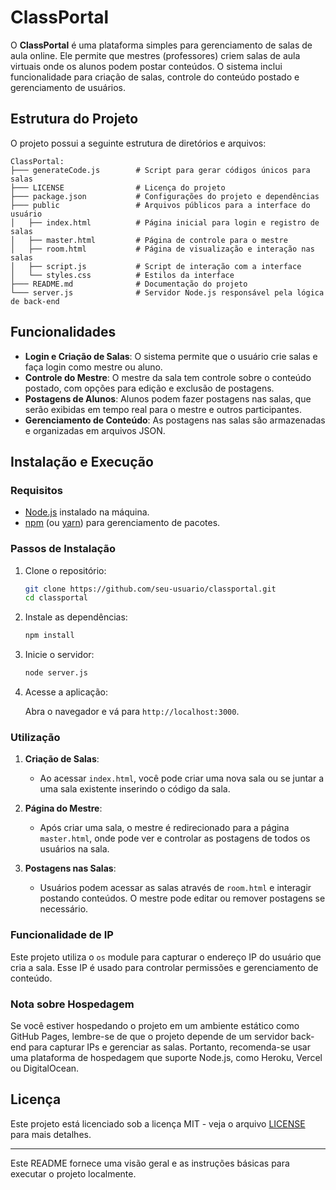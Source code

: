 # ClassPortal

O **ClassPortal** é uma plataforma simples para gerenciamento de salas de aula online. Ele permite que mestres (professores) criem salas de aula virtuais onde os alunos podem postar conteúdos. O sistema inclui funcionalidade para criação de salas, controle do conteúdo postado e gerenciamento de usuários.

## Estrutura do Projeto

O projeto possui a seguinte estrutura de diretórios e arquivos:

```
ClassPortal:
├─── generateCode.js        # Script para gerar códigos únicos para salas
├─── LICENSE                # Licença do projeto
├─── package.json           # Configurações do projeto e dependências
├─── public                 # Arquivos públicos para a interface do usuário
│   ├── index.html          # Página inicial para login e registro de salas
│   ├── master.html         # Página de controle para o mestre
│   ├── room.html           # Página de visualização e interação nas salas
│   ├── script.js           # Script de interação com a interface
│   └── styles.css          # Estilos da interface
├─── README.md              # Documentação do projeto
└─── server.js              # Servidor Node.js responsável pela lógica de back-end
```

## Funcionalidades

- **Login e Criação de Salas**: O sistema permite que o usuário crie salas e faça login como mestre ou aluno.
- **Controle do Mestre**: O mestre da sala tem controle sobre o conteúdo postado, com opções para edição e exclusão de postagens.
- **Postagens de Alunos**: Alunos podem fazer postagens nas salas, que serão exibidas em tempo real para o mestre e outros participantes.
- **Gerenciamento de Conteúdo**: As postagens nas salas são armazenadas e organizadas em arquivos JSON.
  
## Instalação e Execução

### Requisitos

- [Node.js](https://nodejs.org/) instalado na máquina.
- [npm](https://www.npmjs.com/) (ou [yarn](https://yarnpkg.com/)) para gerenciamento de pacotes.

### Passos de Instalação

1. Clone o repositório:

   ```bash
   git clone https://github.com/seu-usuario/classportal.git
   cd classportal
   ```

2. Instale as dependências:

   ```bash
   npm install
   ```

3. Inicie o servidor:

   ```bash
   node server.js
   ```

4. Acesse a aplicação:

   Abra o navegador e vá para `http://localhost:3000`.

### Utilização

1. **Criação de Salas**:
   - Ao acessar `index.html`, você pode criar uma nova sala ou se juntar a uma sala existente inserindo o código da sala.
   
2. **Página do Mestre**:
   - Após criar uma sala, o mestre é redirecionado para a página `master.html`, onde pode ver e controlar as postagens de todos os usuários na sala.
   
3. **Postagens nas Salas**:
   - Usuários podem acessar as salas através de `room.html` e interagir postando conteúdos. O mestre pode editar ou remover postagens se necessário.

### Funcionalidade de IP

Este projeto utiliza o `os` module para capturar o endereço IP do usuário que cria a sala. Esse IP é usado para controlar permissões e gerenciamento de conteúdo.

### Nota sobre Hospedagem

Se você estiver hospedando o projeto em um ambiente estático como GitHub Pages, lembre-se de que o projeto depende de um servidor back-end para capturar IPs e gerenciar as salas. Portanto, recomenda-se usar uma plataforma de hospedagem que suporte Node.js, como Heroku, Vercel ou DigitalOcean.

## Licença

Este projeto está licenciado sob a licença MIT - veja o arquivo [LICENSE](LICENSE) para mais detalhes.

---

Este README fornece uma visão geral e as instruções básicas para executar o projeto localmente.
